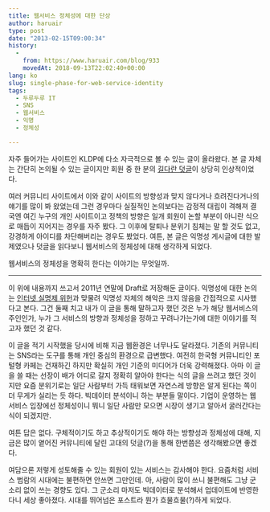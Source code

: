 ```yaml
---
title: 웹서비스 정체성에 대한 단상
author: haruair
type: post
date: "2013-02-15T09:00:34"
history:
  - 
    from: https://www.haruair.com/blog/933
    movedAt: 2018-09-13T22:02:40+00:00
lang: ko
slug: single-phase-for-web-service-identity
tags:
  - 두루두루 IT
  - SNS
  - 웹서비스
  - 익명
  - 정체성

---
```

자주 들어가는 사이트인 KLDP에 다소 자극적으로 볼 수 있는 글이 올라왔다. 본 글 자체는 간단히 논의될 수 있는 글이지만 회원 중 한 분의 <a href="http://kldp.org/node/128360#comment-574059" target="_blank">길다란 덧글</a>이 상당히 인상적이었다.

여러 커뮤니티 사이트에서 이와 같이 사이트의 방향성과 맞지 않다거나 흐려진다거나의 얘기를 많이 봐 왔었는데 그런 경우마다 실질적인 논의보다는 감정적 대립이 격해져 결국엔 여긴 누구의 개인 사이트이고 정책의 방향은 일개 회원이 논할 부분이 아니란 식으로 매듭이 지어지는 경우를 자주 봤다. 그 이후에 탈퇴나 분위기 침체는 말 할 것도 없고, 강경하게 아이디를 차단해버리는 경우도 봤었다. 여튼, 본 글은 익명성 게시글에 대한 발제였으나 덧글을 읽다보니 웹서비스의 정체성에 대해 생각하게 되었다.

웹서비스의 정체성을 명확히 한다는 이야기는 무엇일까.

* * *

이 위에 내용까지 쓰고서 2011년 연말에 Draft로 저장해둔 글이다. 익명성에 대한 논의는 <a href="http://www.yonhapnews.co.kr/economy/2012/08/23/0303000000AKR20120823156200004.HTML" target="_blank">인터넷 실명제 위헌</a>과 맞물려 익명성 자체의 해악은 크지 않음을 간접적으로 시사했다고 본다. 그건 둘째 치고 내가 이 글을 통해 말하고자 했던 것은 누가 해당 웹서비스의 주인인가, 누가 그 서비스의 방향과 정체성을 정하고 꾸려나가는가에 대한 이야기를 적고자 했던 것 같다.

이 글을 적기 시작했을 당시에 비해 지금 웹환경은 너무나도 달라졌다. 기존의 커뮤니티는 SNS라는 도구를 통해 개인 중심의 환경으로 급변했다. 여전히 한국형 커뮤니티인 포털형 카페는 건재하긴 하지만 확실히 개인 기준의 미디어가 더욱 강력해졌다. 아마 이 글을 쓸 때는 선장이 배가 어디로 갈지 정확히 알아야 한다는 식의 글을 쓰려고 했던 것이지만 요즘 분위기로는 일단 사람부터 가득 태워보면 자연스레 방향은 알게 된다는 쪽이 더 무게가 실리는 듯 하다. 빅데이터 분석이니 하는 부분들 말이다. 기업이 운영하는 웹서비스 입장에선 정체성이니 뭐니 일단 사람만 모으면 시장이 생기고 알아서 굴러간다는 식이 되겠지만.

여튼 답은 없다. 구체적이기도 하고 추상적이기도 해야 하는 방향성과 정체성에 대해, 지금은 많이 옅어진 커뮤니티에 달린 고대의 덧글(?)을 통해 한번쯤은 생각해봤으면 좋겠다.

여담으론 저렇게 성토해줄 수 있는 회원이 있는 서비스는 감사해야 한다. 요즘처럼 서비스 범람의 시대에는 불편하면 안쓰면 그만인데. 아, 사람이 많이 쓰니 불편해도 그냥 군소리 없이 쓰는 경향도 있다. 그 군소리 마저도 빅데이터로 분석해서 업데이트에 반영한다니 세상 좋아졌다. 시대를 뛰어넘은 포스트라 뭔가 흐물흐물(?)하게 되었다.